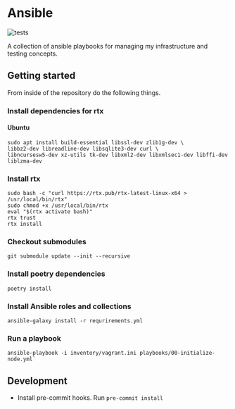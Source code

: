 # Ansible

![tests](https://github.com/chronicc/ansible/actions/workflows/tests.yml/badge.svg?branch=main)

A collection of ansible playbooks for managing my infrastructure and testing concepts.

## Getting started

From inside of the repository do the following things.

### Install dependencies for rtx

#### Ubuntu

```shell
sudo apt install build-essential libssl-dev zlib1g-dev \
libbz2-dev libreadline-dev libsqlite3-dev curl \
libncursesw5-dev xz-utils tk-dev libxml2-dev libxmlsec1-dev libffi-dev liblzma-dev
```

### Install rtx

```shell
sudo bash -c "curl https://rtx.pub/rtx-latest-linux-x64 > /usr/local/bin/rtx"
sudo chmod +x /usr/local/bin/rtx
eval "$(rtx activate bash)"
rtx trust
rtx install
```

### Checkout submodules

```shell
git submodule update --init --recursive
```

### Install poetry dependencies

```shell
poetry install
```

### Install Ansible roles and collections

```shell
ansible-galaxy install -r requrirements.yml
```

### Run a playbook

```shell
ansible-playbook -i inventory/vagrant.ini playbooks/00-initialize-node.yml`
```

## Development

- Install pre-commit hooks. Run `pre-commit install`
